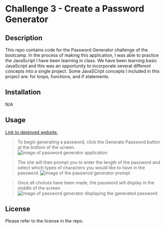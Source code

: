 # Challenge 3 - Create a Password Generator

## Description

This repo contains code for the Password Generator challenge of the bootcamp. In the process of making this application, I was able to practice the JavaScript I have been learning in class. We have been learning basic JavaScript and this was an opportunity to incorporate several different concepts into a single project. Some JavaSCript concepts I included in this project are: for loops, functions, and if statements.

## Installation

N/A
 
## Usage

[Link to deployed website.](https://mjkonkel.github.io/password-gen/)

> To begin generating a password, click the Generate Password button at the bottom of the screen.
![image of password generator application](images/password-main.jpg)


> The site will then prompt you to enter the length of the password and select which types of characters you would like to have in the password.
![image of the passwrod generator prompt](images/password-prompt.jpg)


> Once all choices have been made, the password will display in the middle of the screen.
![image of password generator displaying the generated password](images/password-display.jpg)


## License

Please refer to the license in the repo.
